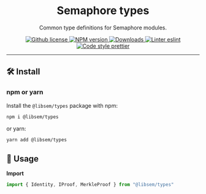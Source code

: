 <p align="center">
    <h1 align="center">
        Semaphore types
    </h1>
    <p align="center">Common type definitions for Semaphore modules.</p>
</p>

<p align="center">
    <a href="https://github.com/appliedzkp/libsemaphore/blob/master/LICENSE">
        <img alt="Github license" src="https://img.shields.io/github/license/appliedzkp/libsemaphore.svg?style=flat-square">
    </a>
    <a href="https://www.npmjs.com/package/@libsem/types">
        <img alt="NPM version" src="https://img.shields.io/npm/v/@libsem/types?style=flat-square" />
    </a>
    <a href="https://npmjs.org/package/@libsem/types">
        <img alt="Downloads" src="https://img.shields.io/npm/dm/@libsem/types.svg?style=flat-square" />
    </a>
    <a href="https://eslint.org/">
        <img alt="Linter eslint" src="https://img.shields.io/badge/linter-eslint-8080f2?style=flat-square&logo=eslint" />
    </a>
    <a href="https://prettier.io/">
        <img alt="Code style prettier" src="https://img.shields.io/badge/code%20style-prettier-f8bc45?style=flat-square&logo=prettier" />
    </a>
</p>

---

## 🛠 Install

### npm or yarn

Install the `@libsem/types` package with npm:

```bash
npm i @libsem/types
```

or yarn:

```bash
yarn add @libsem/types
```

## 📜 Usage

**Import**

```typescript
import { Identity, IProof, MerkleProof } from "@libsem/types"
```
